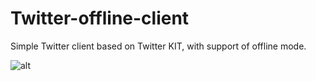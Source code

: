 # Twitter-offline-client
Simple Twitter client based on Twitter KIT, with support of offline mode.

![alt](https://4.bp.blogspot.com/-rcySSuJLkgI/Vpuq1s3-jNI/AAAAAAAAF_s/q5cXtpn26p8/s640/gif.gif)
